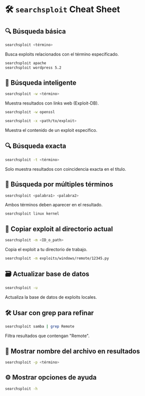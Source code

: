 
# 🛠️ `searchsploit` Cheat Sheet

## 🔍 Búsqueda básica
```bash
searchsploit <término>
```
Busca exploits relacionados con el término especificado.
```bash
searchsploit apache
searchsploit wordpress 5.2
```

## 🧠 Búsqueda inteligente
```bash
searchsploit -w <término>
```
Muestra resultados con links web (Exploit-DB).
```bash
searchsploit -w openssl
```

```bash
searchsploit -x <path/to/exploit>
```
Muestra el contenido de un exploit específico.

## 🔍 Búsqueda exacta
```bash
searchsploit -t <término>
```
Solo muestra resultados con coincidencia exacta en el título.

## 🎯 Búsqueda por múltiples términos
```bash
searchsploit <palabra1> <palabra2>
```
Ambos términos deben aparecer en el resultado.
```bash
searchsploit linux kernel
```

## 📁 Copiar exploit al directorio actual
```bash
searchsploit -m <ID_o_path>
```
Copia el exploit a tu directorio de trabajo.
```bash
searchsploit -m exploits/windows/remote/12345.py
```

## 🗃️ Actualizar base de datos
```bash
searchsploit -u
```
Actualiza la base de datos de exploits locales.

## 🛠️ Usar con grep para refinar
```bash
searchsploit samba | grep Remote
```
Filtra resultados que contengan "Remote".

## 🧾 Mostrar nombre del archivo en resultados
```bash
searchsploit -p <término>
```

## ⚙️ Mostrar opciones de ayuda
```bash
searchsploit -h
```